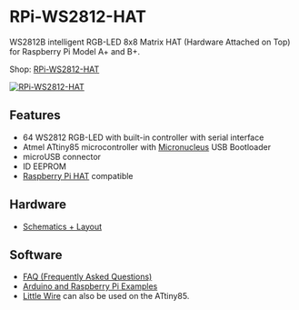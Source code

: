 # RPi-WS2812-HAT
WS2812B intelligent RGB-LED 8x8 Matrix HAT (Hardware Attached on Top) for Raspberry Pi Model A+ and B+.

Shop: [RPi-WS2812-HAT](http://www.watterott.com/en/RPi-WS2812-HAT)

[![RPi-WS2812-HAT](https://raw.github.com/watterott/RPi-WS2812-HAT/master/img/rpi-ws2812-hat.jpg)](http://www.watterott.com/en/RPi-WS2812-HAT)


## Features
* 64 WS2812 RGB-LED with built-in controller with serial interface
* Atmel ATtiny85 microcontroller with [Micronucleus](https://github.com/micronucleus/micronucleus) USB Bootloader
* microUSB connector
* ID EEPROM
* [Raspberry Pi HAT](https://github.com/raspberrypi/hats) compatible


## Hardware
* [Schematics + Layout](https://github.com/watterott/RPi-WS2812-HAT/tree/master/pcb)


## Software
* [FAQ (Frequently Asked Questions)](https://github.com/watterott/RPi-WS2812-HAT/blob/master/docu/FAQ.md)
* [Arduino and Raspberry Pi Examples](https://github.com/watterott/RPi-WS2812-HAT/tree/master/src)
* [Little Wire](http://littlewire.cc) can also be used on the ATtiny85.
